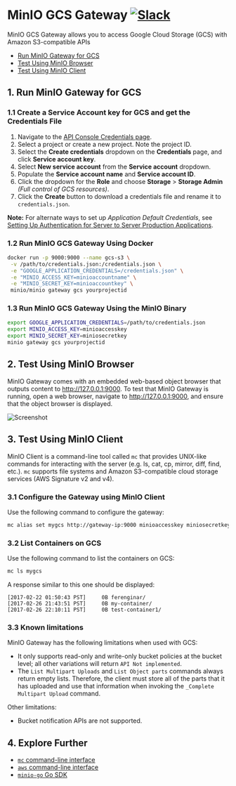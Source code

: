 # MinIO GCS Gateway [![Slack](https://slack.min.io/slack?type=svg)](https://slack.min.io)

MinIO GCS Gateway allows you to access Google Cloud Storage (GCS) with Amazon S3-compatible APIs

- [Run MinIO Gateway for GCS](#run-minio-gateway-for-gcs)
- [Test Using MinIO Browser](#test-using-minio-browser)
- [Test Using MinIO Client](#test-using-minio-client)

## <a name="run-minio-gateway-for-gcs"></a>1. Run MinIO Gateway for GCS

### 1.1 Create a Service Account key for GCS and get the Credentials File
1. Navigate to the [API Console Credentials page](https://console.developers.google.com/project/_/apis/credentials).
2. Select a project or create a new project. Note the project ID.
3. Select the **Create credentials** dropdown on the **Credentials** page, and click **Service account key**.
4. Select **New service account** from the **Service account** dropdown.
5. Populate the **Service account name** and **Service account ID**.
6. Click the dropdown for the **Role** and choose **Storage** > **Storage Admin** *(Full control of GCS resources)*.
7. Click the **Create** button to download a credentials file and rename it to `credentials.json`.

**Note:** For alternate ways to set up *Application Default Credentials*, see [Setting Up Authentication for Server to Server Production Applications](https://developers.google.com/identity/protocols/application-default-credentials).

### 1.2 Run MinIO GCS Gateway Using Docker
```sh
docker run -p 9000:9000 --name gcs-s3 \
 -v /path/to/credentials.json:/credentials.json \
 -e "GOOGLE_APPLICATION_CREDENTIALS=/credentials.json" \
 -e "MINIO_ACCESS_KEY=minioaccountname" \
 -e "MINIO_SECRET_KEY=minioaccountkey" \
 minio/minio gateway gcs yourprojectid
```

### 1.3 Run MinIO GCS Gateway Using the MinIO Binary

```sh
export GOOGLE_APPLICATION_CREDENTIALS=/path/to/credentials.json
export MINIO_ACCESS_KEY=minioaccesskey
export MINIO_SECRET_KEY=miniosecretkey
minio gateway gcs yourprojectid
```

## <a name="test-using-minio-browser"></a>2. Test Using MinIO Browser

MinIO Gateway comes with an embedded web-based object browser that outputs content to http://127.0.0.1:9000. To test that MinIO Gateway is running, open a web browser, navigate to http://127.0.0.1:9000, and ensure that the object browser is displayed.

![Screenshot](https://github.com/blastbao/minio/blob/master/docs/screenshots/minio-browser-gateway.png?raw=true)

## <a name="test-using-minio-client"></a>3. Test Using MinIO Client

MinIO Client is a command-line tool called `mc` that provides UNIX-like commands for interacting with the server (e.g. ls, cat, cp, mirror, diff, find, etc.).  `mc` supports file systems and Amazon S3-compatible cloud storage services (AWS Signature v2 and v4).

### 3.1 Configure the Gateway using MinIO Client

Use the following command to configure the gateway:

```sh
mc alias set mygcs http://gateway-ip:9000 minioaccesskey miniosecretkey
```

### 3.2 List Containers on GCS

Use the following command to list the containers on GCS:

```sh
mc ls mygcs
```

A response similar to this one should be displayed:

```
[2017-02-22 01:50:43 PST]     0B ferenginar/
[2017-02-26 21:43:51 PST]     0B my-container/
[2017-02-26 22:10:11 PST]     0B test-container1/
```

### 3.3 Known limitations
MinIO Gateway has the following limitations when used with GCS:

* It only supports read-only and write-only bucket policies at the bucket level; all other variations will return `API Not implemented`.
* The `List Multipart Uploads` and `List Object parts` commands always return empty lists. Therefore, the client must store all of the parts that it has uploaded and use that information when invoking the `_Complete Multipart Upload` command.

Other limitations:

* Bucket notification APIs are not supported.

## <a name="explore-further"></a>4. Explore Further
- [`mc` command-line interface](https://docs.min.io/docs/minio-client-quickstart-guide)
- [`aws` command-line interface](https://docs.min.io/docs/aws-cli-with-minio)
- [`minio-go` Go SDK](https://docs.min.io/docs/golang-client-quickstart-guide)

